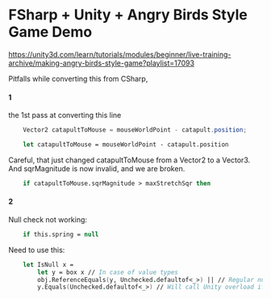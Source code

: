 # FSharp + Unity + Angry Birds Style Game Demo

https://unity3d.com/learn/tutorials/modules/beginner/live-training-archive/making-angry-birds-style-game?playlist=17093

Pitfalls while converting this from CSharp, 

#### 1
the 1st pass at converting this line
```csharp
    Vector2 catapultToMouse = mouseWorldPoint - catapult.position;
```
```fsharp
    let catapultToMouse = mouseWorldPoint - catapult.position
```

Careful, that just changed catapultToMouse from a Vector2 to a Vector3. And sqrMagnitude is now invalid, and we are broken.
```fsharp
    if catapultToMouse.sqrMagnitude > maxStretchSqr then
```

#### 2
Null check not working:
```fsharp
    if this.spring = null
```

Need to use this:
```fsharp
    let IsNull x = 
        let y = box x // In case of value types
        obj.ReferenceEquals(y, Unchecked.defaultof<_>) || // Regular null check
        y.Equals(Unchecked.defaultof<_>) // Will call Unity overload if needed
```

